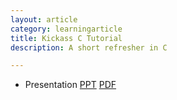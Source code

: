 ```yaml
---
layout: article
category: learningarticle
title: Kickass C Tutorial
description: A short refresher in C

---
```


- Presentation [PPT](/resources/The_Kickass_C_Tutorial.pptx) [PDF](/resources/The_Kickass_C_Tutorial.pdf)
